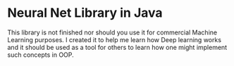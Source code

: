 # Neural Net Library in Java
This library is not finished nor should you use it for commercial Machine Learning purposes. I created it to help me learn how Deep learning works and it should be used as a tool for others to learn how one might implement such concepts in OOP.
